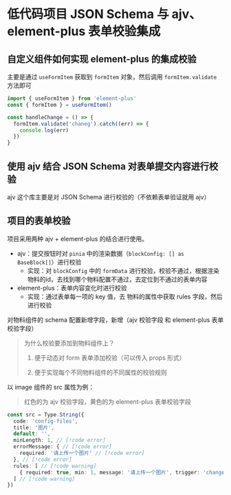 # 低代码项目 JSON Schema 与 ajv、element-plus 表单校验集成

## 自定义组件如何实现 element-plus 的集成校验

主要是通过 `useFormItem` 获取到 `formItem` 对象，然后调用 `formItem.validate` 方法即可

```js
import { useFormItem } from 'element-plus'
const { formItem } = useFormItem()

const handleChange = () => {
  formItem.validate('chaneg').catch((err) => {
    console.log(err)
  })
}
```

## 使用 ajv 结合 JSON Schema 对表单提交内容进行校验

ajv 这个库主要是对 JSON Schema 进行校验的（不依赖表单验证就用 ajv）

## 项目的表单校验

项目采用两种 ajv + element-plus 的结合进行使用。

- ajv：提交按钮时对 `pinia` 中的渲染数据（`blockConfig: [] as BaseBlock[]`）进行校验
    - 实现：对 `blockConfig` 中的 `formData` 进行校验，校验不通过，根据渲染物料的id，去找到哪个物料配置不通过，去定位到不通过的表单内容
- element-plus：表单内容变化时进行校验
    - 实现：通过表单每一项的 key 值，去 物料的属性中获取 rules 字段，然后进行校验

对物料组件的 schema 配置新增字段，新增（ajv 校验字段 和 element-plus 表单校验字段）

> 为什么校验要添加到物料组件上？
>
> 1. 便于动态对 form 表单添加校验（可以传入 props 形式）
>
> 2. 便于实现每个不同物料组件的不同属性的校验规则

以 image 组件的 src 属性为例：

> 红色的为 ajv 校验字段，黄色的为 element-plus 表单校验字段

```ts
const src = Type.String({
  code: 'config-files',
  title: '图片',
  default: '',
  minLength: 1, // [!code error]
  errorMessage: { // [!code error]
    required: '请上传一个图片' // [!code error]
  }, // [!code error]
  rules: [ // [!code warning]
    { required: true, min: 1, message: '请上传一个图片', trigger: 'change' } // [!code warning]
  ] // [!code warning]
})
```

